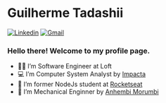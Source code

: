 # Guilherme Tadashii

[![Linkedin](https://img.shields.io/badge/LinkedIn-blue?style=for-the-badge&logo=Linkedin)](https://www.linkedin.com/in/guilherme-tadashii-460499162/)
[![Gmail](https://img.shields.io/badge/-Gmail-c14438?style=for-the-badge&logo=Gmail&logoColor=white&link=mailto:guilhermetadashii.dev@gmail.com)](mailto:guilhermetadashii.dev@gmail.com)

### Hello there! Welcome to my profile page.

- 👨‍💻 I’m Software Engineer at Loft
- 💻 I’m Computer System Analyst by <a target="_blank" href="https://www.impacta.edu.br/">Impacta</a>
- 🚀 I’m former NodeJs student at <a target="_blank" href="https://rocketseat.com.br/">Rocketseat</a>
- 🔧 I’m Mechanical Enginner by <a target="_blank" href="https://portal.anhembi.br/">Anhembi Morumbi</a>
